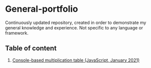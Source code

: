 # General-portfolio
Continuously updated repository, created in order to demonstrate my general knowledge and experience. Not specific to any language or framework.

## Table of content

1. [Console-based multiplication table (JavaScript, January 2021)](https://github.com/karinjohanson/General-portfolio/blob/main/Multiplication%20table.js)
